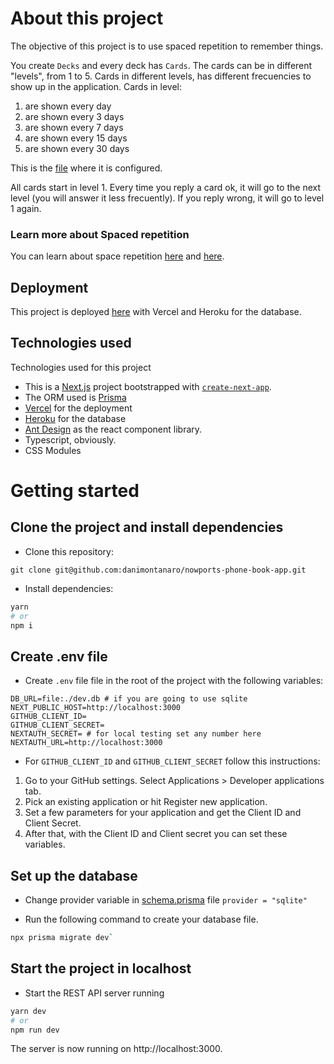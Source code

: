# About this project

The objective of this project is to use spaced repetition to remember things. 

You create `Decks` and every deck has `Cards`. The cards can be in different "levels", from 1 to 5. Cards in different levels, has different frecuencies to show up in the application. Cards in level:
1. are shown every day
2. are shown every 3 days
3. are shown every 7 days
4. are shown every 15 days
5. are shown every 30 days

This is the [file](./src/constants.ts) where it is configured.

All cards start in level 1. Every time you reply a card ok, it will go to the next level (you will answer it less frecuently). If you reply wrong, it will go to level 1 again. 

### Learn more about Spaced repetition
You can learn about space repetition [here](https://ncase.me/remember/) and [here](https://en.wikipedia.org/wiki/Spaced_repetition#:~:text=Spaced%20repetition%20is%20a%20method,fact%20is%20presented%20or%20said.).


## Deployment

This project is deployed [here](https://learning-cards.vercel.app/) with Vercel and Heroku for the database.

## Technologies used

Technologies used for this project
- This is a [Next.js](https://nextjs.org/) project bootstrapped with [`create-next-app`](https://github.com/vercel/next.js/tree/canary/packages/create-next-app).
- The ORM used is [Prisma](https://www.prisma.io/)
- [Vercel](https://vercel.com/) for the deployment
- [Heroku](https://www.heroku.com/) for the database
- [Ant Design](https://ant.design/) as the react component library.
- Typescript, obviously.
- CSS Modules

# Getting started

## Clone the project and install dependencies

- Clone this repository:

`git clone git@github.com:danimontanaro/nowports-phone-book-app.git`

- Install dependencies:

```bash
yarn
# or
npm i
```

## Create .env file

- Create `.env` file file in the root of the project with the following variables:

```
DB_URL=file:./dev.db # if you are going to use sqlite
NEXT_PUBLIC_HOST=http://localhost:3000
GITHUB_CLIENT_ID=
GITHUB_CLIENT_SECRET=
NEXTAUTH_SECRET= # for local testing set any number here
NEXTAUTH_URL=http://localhost:3000
```

- For `GITHUB_CLIENT_ID` and `GITHUB_CLIENT_SECRET` follow this instructions:

1. Go to your GitHub settings. Select Applications > Developer applications tab.
2. Pick an existing application or hit Register new application.
3. Set a few parameters for your application and get the Client ID and Client Secret.
4. After that, with the Client ID and Client secret you can set these variables.

## Set up the database

- Change provider variable in [schema.prisma](./prisma/schema.prisma) file
  `provider = "sqlite"`

- Run the following command to create your database file.

```bash
npx prisma migrate dev`
```

## Start the project in localhost

- Start the REST API server running

```bash
yarn dev
# or
npm run dev
```


The server is now running on http://localhost:3000.

